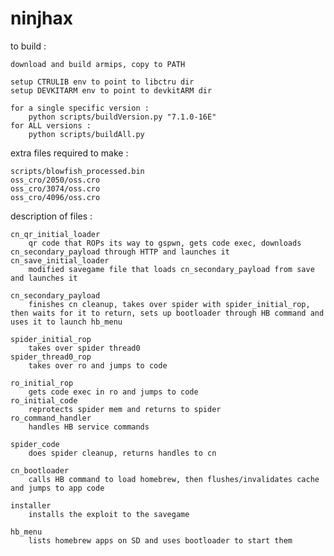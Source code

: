 ninjhax
=======

to build :

	download and build armips, copy to PATH

	setup CTRULIB env to point to libctru dir
	setup DEVKITARM env to point to devkitARM dir

	for a single specific version :
		python scripts/buildVersion.py "7.1.0-16E"
	for ALL versions :
		python scripts/buildAll.py


extra files required to make :

	scripts/blowfish_processed.bin
	oss_cro/2050/oss.cro
	oss_cro/3074/oss.cro
	oss_cro/4096/oss.cro


description of files :
 
	cn_qr_initial_loader
		qr code that ROPs its way to gspwn, gets code exec, downloads cn_secondary_payload through HTTP and launches it
	cn_save_initial_loader
		modified savegame file that loads cn_secondary_payload from save and launches it
 
	cn_secondary_payload
		finishes cn cleanup, takes over spider with spider_initial_rop, then waits for it to return, sets up bootloader through HB command and uses it to launch hb_menu
 
	spider_initial_rop
		takes over spider thread0
	spider_thread0_rop
		takes over ro and jumps to code
 
	ro_initial_rop
		gets code exec in ro and jumps to code
	ro_initial_code
		reprotects spider mem and returns to spider
	ro_command_handler
		handles HB service commands
 
	spider_code
		does spider cleanup, returns handles to cn
 
	cn_bootloader
		calls HB command to load homebrew, then flushes/invalidates cache and jumps to app code
 
	installer
		installs the exploit to the savegame

	hb_menu
		lists homebrew apps on SD and uses bootloader to start them
